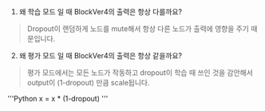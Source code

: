1. 왜 학습 모드 일 때 BlockVer4의 출력은 항상 다를까요?
> Dropout이 랜덤하게 노드를 mute해서 항상 다른 노드가 출력에 영향을 주기 때문입니다.

2. 왜 평가 모드 일 때 BlockVer4의 출력은 항상 같을까요?
> 평가 모드에서는 모든 노드가 작동하고 dropout이 학습 때 쓰인 것을 감안해서 output이 (1-dropout) 만큼 scale됩니다. 

'''Python
x = x * (1-dropout)
'''